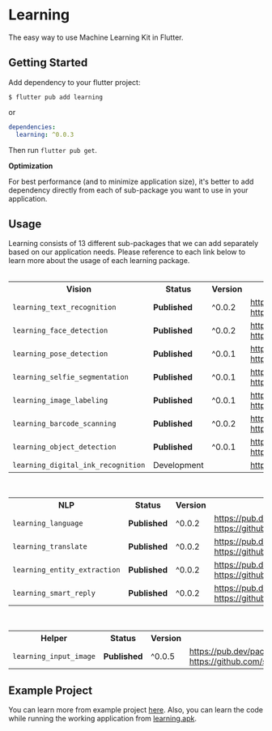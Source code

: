 # Learning

The easy way to use Machine Learning Kit in Flutter.

## Getting Started

Add dependency to your flutter project:

```
$ flutter pub add learning
```

or

```yaml
dependencies:
  learning: ^0.0.3
```

Then run `flutter pub get`.

**Optimization**

For best performance (and to minimize application size), it's better to add dependency directly from each of sub-package you want to use in your application. 

## Usage

Learning consists of 13 different sub-packages that we can add separately based on our application needs. Please reference to each link below to learn more about the usage of each learning package.
<br><br>
<table>
  <tr>
    <th>Vision</th>
    <th>Status</th>
    <th>Version</th>
    <th>Links</td>
    <th>Example</th>
  </tr>
  <tr>
    <td><code>learning_text_recognition</code></td>
    <td><b>Published</b></td>
    <td>^0.0.2</td>
    <td>
      <a href="https://pub.dev/packages/learning_text_recognition">https://pub.dev/packages/learning_text_recognition</a><br>
      <a href="https://github.com/salkuadrat/learning/tree/master/packages/learning_text_recognition">https://github.com/salkuadrat/learning/tree/master/packages/learning_text_recognition</a>
    </td>
    <td>
      <a href="https://github.com/salkuadrat/learning_apk/raw/master/text_recognition.apk">text_recognition.apk</a>
    </td>
  </tr>
  <tr>
    <td><code>learning_face_detection</code></td>
    <td><b>Published</b></td>
    <td>^0.0.2</td>
    <td>
      <a href="https://pub.dev/packages/learning_face_detection">https://pub.dev/packages/learning_face_detection</a><br>
      <a href="https://github.com/salkuadrat/learning/tree/master/packages/learning_face_detection">https://github.com/salkuadrat/learning/tree/master/packages/learning_face_detection</a>
    </td>
    <td>
      <a href="https://github.com/salkuadrat/learning_apk/raw/master/face_detection.apk">face_detection.apk</a>
    </td>
  </tr>
  <tr>
    <td><code>learning_pose_detection</code></td>
    <td><b>Published</b></td>
    <td>^0.0.1</td>
    <td>
      <a href="https://pub.dev/packages/learning_pose_detection">https://pub.dev/packages/learning_pose_detection</a><br>
      <a href="https://github.com/salkuadrat/learning/tree/master/packages/learning_pose_detection">https://github.com/salkuadrat/learning/tree/master/packages/learning_pose_detection</a>
    </td>
    <td>
      <a href="https://github.com/salkuadrat/learning_apk/raw/master/pose_detection.apk">pose_detection.apk</a>
    </td>
  </tr>
  <tr>
    <td><code>learning_selfie_segmentation</code></td>
    <td><b>Published</b></td>
    <td>^0.0.1</td>
    <td>
      <a href="https://pub.dev/packages/learning_selfie_segmentation">https://pub.dev/packages/learning_selfie_segmentation</a><br>
      <a href="https://github.com/salkuadrat/learning/tree/master/packages/learning_selfie_segmentation">https://github.com/salkuadrat/learning/tree/master/packages/learning_selfie_segmentation</a>
    </td>
    <td>
      <a href="https://github.com/salkuadrat/learning_apk/raw/master/selfie_segmentation.apk">selfie_segmentation.apk</a>
    </td>
  </tr>
  <tr>
    <td><code>learning_image_labeling</code></td>
    <td><b>Published</b></td>
    <td>^0.0.1</td>
    <td>
      <a href="https://pub.dev/packages/learning_image_labeling">https://pub.dev/packages/learning_image_labeling</a><br>
      <a href="https://github.com/salkuadrat/learning/tree/master/packages/learning_image_labeling">https://github.com/salkuadrat/learning/tree/master/packages/learning_image_labeling</a>
    </td>
    <td>
      <a href="https://github.com/salkuadrat/learning_apk/raw/master/image_labeling.apk">image_labeling.apk</a>
    </td>
  </tr>
  <tr>
    <td><code>learning_barcode_scanning</code></td>
    <td><b>Published</b></td>
    <td>^0.0.2</td>
    <td>
      <a href="https://pub.dev/packages/learning_barcode_scanning">https://pub.dev/packages/learning_barcode_scanning</a><br>
      <a href="https://github.com/salkuadrat/learning/tree/master/packages/learning_barcode_scanning">https://github.com/salkuadrat/learning/tree/master/packages/learning_barcode_scanning</a>
    </td>
    <td>
      <a href="https://github.com/salkuadrat/learning_apk/raw/master/barcode_scanning.apk">barcode_scanning.apk</a>
    </td>
  </tr>
  <tr>
    <td><code>learning_object_detection</code></td>
    <td><b>Published</b></td>
    <td>^0.0.1</td>
    <td>
      <a href="https://pub.dev/packages/learning_object_detection">https://pub.dev/packages/learning_object_detection</a><br>
      <a href="https://github.com/salkuadrat/learning/tree/master/packages/learning_object_detection">https://github.com/salkuadrat/learning/tree/master/packages/learning_object_detection</a>
    </td>
    <td>
      <a href="https://github.com/salkuadrat/learning_apk/raw/master/object_detection.apk">object_detection.apk</a>
    </td>
  </tr>
  <tr>
    <td><code>learning_digital_ink_recognition</code></td>
    <td>Development</td>
    <td></td>
    <td>
      <a href="https://github.com/salkuadrat/learning/tree/master/packages/learning_digital_ink_recognition">https://github.com/salkuadrat/learning/tree/master/packages/learning_digital_ink_recognition</a>
    </td>
    <td>
      <a href="https://github.com/salkuadrat/learning_apk/raw/master/digital_ink_recognition.apk">digital_ink_recognition.apk</a>
    </td>
  </tr>
</table>
<br>
<table>
  <tr>
    <th>NLP</th>
    <th>Status</th>
    <th>Version</th>
    <th>Links</th>
    <th>Example</th>
  </tr>
  <tr>
    <td><code>learning_language</code></td>
    <td><b>Published</b></td>
    <td>^0.0.2</td>
    <td>
      <a href="https://pub.dev/packages/learning_language">https://pub.dev/packages/learning_language</a><br>
      <a href="https://github.com/salkuadrat/learning/tree/master/packages/learning_language">https://github.com/salkuadrat/learning/tree/master/packages/learning_language</a>
    </td>
    <td>
      <a href="https://github.com/salkuadrat/learning_apk/raw/master/language.apk">language.apk</a>
    </td>
  </tr>
  <tr>
    <td><code>learning_translate</code></td>
    <td><b>Published</b></td>
    <td>^0.0.2</td>
    <td>
      <a href="https://pub.dev/packages/learning_translate">https://pub.dev/packages/learning_translate</a><br>
      <a href="https://github.com/salkuadrat/learning/tree/master/packages/learning_translate">https://github.com/salkuadrat/learning/tree/master/packages/learning_translate</a>
    </td>
    <td>
      <a href="https://github.com/salkuadrat/learning_apk/raw/master/translate.apk">translate.apk</a>
    </td>
  </tr>
  <tr>
    <td><code>learning_entity_extraction</code></td>
    <td><b>Published</b></td>
    <td>^0.0.2</td>
    <td>
      <a href="https://pub.dev/packages/learning_entity_extraction">https://pub.dev/packages/learning_entity_extraction</a><br>
      <a href="https://github.com/salkuadrat/learning/tree/master/packages/learning_entity_extraction">https://github.com/salkuadrat/learning/tree/master/packages/learning_entity_extraction</a>
    </td>
    <td>
      <a href="https://github.com/salkuadrat/learning_apk/raw/master/entity_extraction.apk">entity_extraction.apk</a>
    </td>
  </tr>
  <tr>
    <td><code>learning_smart_reply</code></td>
    <td><b>Published</b></td>
    <td>^0.0.2</td>
    <td>
      <a href="https://pub.dev/packages/learning_smart_reply">https://pub.dev/packages/learning_smart_reply</a><br>
      <a href="https://github.com/salkuadrat/learning/tree/master/packages/learning_smart_reply">https://github.com/salkuadrat/learning/tree/master/packages/learning_smart_reply</a>
    </td>
    <td></td>
  </tr>
</table>
<br>
<table>
  <tr>
    <th>Helper</th>
    <th>Status</th>
    <th>Version</th>
    <th>Links</td>
  </tr>
  <tr>
    <td><code>learning_input_image</code></td>
    <td><b>Published</b></td>
    <td>^0.0.5</td>
    <td>
      <a href="https://pub.dev/packages/learning_input_image">https://pub.dev/packages/learning_input_image</a><br>
      <a href="https://github.com/salkuadrat/learning/tree/master/packages/learning_input_image">https://github.com/salkuadrat/learning/tree/master/packages/learning_input_image</a>
    </td>
  </tr>
</table>

## Example Project

You can learn more from example project [here](example). Also, you can learn the code while running the working application from [learning.apk](https://drive.google.com/file/d/1qX5HED9j2YSpxUE7Xloq5waCPcQFpkDM/view?usp=sharing).
